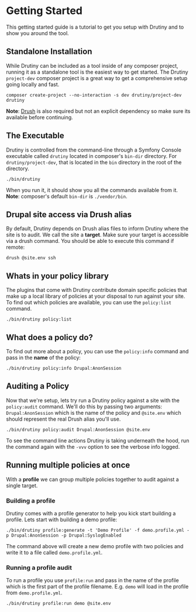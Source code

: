 # Getting Started
This getting started guide is a tutorial to get you setup with Drutiny and to
show you around the tool.

## Standalone Installation
While Drutiny can be included as a tool inside of any composer project, running
it as a standalone tool is the easiest way to get started. The Drutiny `project-dev`
composer project is a great way to get a comprehensive setup going locally and fast.

```
composer create-project --no-interaction -s dev drutiny/project-dev drutiny
```

**Note**: [Drush](https://www.drush.org/) is also required but not an explicit
dependency so make sure its available before continuing.

## The Executable
Drutiny is controlled from the command-line through a Symfony Console executable
called `drutiny` located in composer's `bin-dir` directory. For `drutiny/project-dev`,
that is located in the `bin` directory in the root of the directory.

```
./bin/drutiny
```

When you run it, it should show you all the commands available from it. **Note**:
composer's default `bin-dir` is `./vendor/bin`.

## Drupal site access via Drush alias
By default, Drutiny depends on Drush alias files to inform Drutiny where the site
is to audit. We call the site a **target**. Make sure your target is accessible via
a drush command. You should be able to execute this command if remote:

```
drush @site.env ssh
```

## Whats in your policy library
The plugins that come with Drutiny contribute domain specific policies that make
up a local library of policies at your disposal to run against your site. To
find out which policies are available, you can use the `policy:list` command.

```
./bin/drutiny policy:list
```

## What does a policy do?
To find out more about a policy, you can use the `policy:info` command and pass
in the **name** of the policy:

```
./bin/drutiny policy:info Drupal:AnonSession
```

## Auditing a Policy
Now that we're setup, lets try run a Drutiny policy against a site with the
`policy:audit` command. We'll do this by passing two arguments: `Drupal:AnonSession`
which is the name of the policy and `@site.env` which should represent
the real Drush alias you'll use.

```
./bin/drutiny policy:audit Drupal:AnonSession @site.env
```

To see the command line actions Drutiny is taking underneath the hood, run the
command again with the `-vvv` option to see the verbose info logged.


## Running multiple policies at once
With a **profile** we can group multiple policies together to audit against a
single target.

### Building a profile
Drutiny comes with a profile generator to help you kick start building a profile.
Lets start with building a demo profile:

```
./bin/drutiny profile:generate -t 'Demo Profile' -f demo.profile.yml -p Drupal:AnonSession -p Drupal:SyslogEnabled
```

The command above will create a new demo profile with two policies and write it
to a file called `demo.profile.yml`.

### Running a profile audit
To run a profile you use `profile:run` and pass in the name of the profile which is
the first part of the profile filename. E.g. `demo` will load in the profile from
`demo.profile.yml`.

```
./bin/drutiny profile:run demo @site.env
